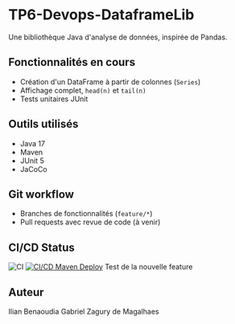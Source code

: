 # TP6-Devops-DataframeLib

Une bibliothèque Java d'analyse de données, inspirée de Pandas.

## Fonctionnalités en cours
- Création d'un DataFrame à partir de colonnes (`Series`)
- Affichage complet, `head(n)` et `tail(n)`
- Tests unitaires JUnit

## Outils utilisés
- Java 17
- Maven
- JUnit 5
- JaCoCo

## Git workflow
- Branches de fonctionnalités (`feature/*`)
- Pull requests avec revue de code (à venir)

## CI/CD Status
![CI](https://github.com/Lucixxe/TP6-Devops/workflows/CI/badge.svg)
[![CI/CD Maven Deploy](https://github.com/Lucixxe/TP6-Devops/actions/workflows/deploy.yml/badge.svg?branch=zodecky%2Ffeature%2Fadd-cd)](https://github.com/Lucixxe/TP6-Devops/actions/workflows/deploy.yml)
Test de la nouvelle feature

## Auteur
Ilian Benaoudia
Gabriel Zagury de Magalhaes

